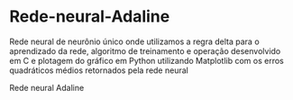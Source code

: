 # Rede-neural-Adaline

Rede neural de neurônio único onde utilizamos a regra delta para o aprendizado da rede, algoritmo de treinamento e operação desenvolvido em C e plotagem do gráfico em Python utilizando Matplotlib
com os erros quadráticos médios retornados pela rede neural

Rede neural Adaline
